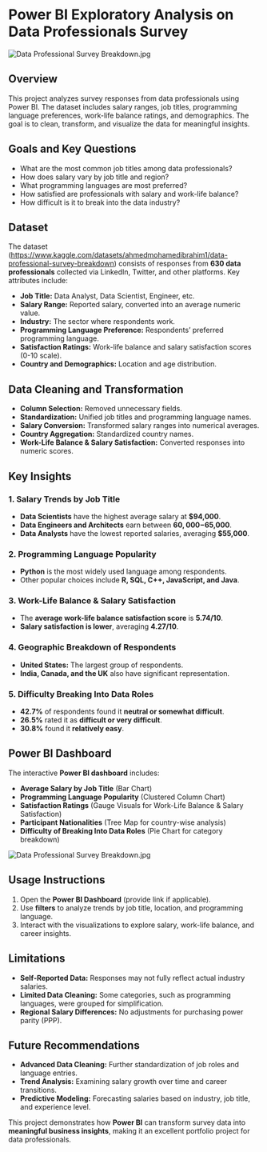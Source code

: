 # Power BI Exploratory Analysis on Data Professionals Survey

![Data Professional Survey Breakdown.jpg](Data_Professional_Survey_Breakdown.jpg)

## Overview

This project analyzes survey responses from data professionals using Power BI. The dataset includes salary ranges, job titles, programming language preferences, work-life balance ratings, and demographics. The goal is to clean, transform, and visualize the data for meaningful insights.

## Goals and Key Questions

- What are the most common job titles among data professionals?
- How does salary vary by job title and region?
- What programming languages are most preferred?
- How satisfied are professionals with salary and work-life balance?
- How difficult is it to break into the data industry?

## Dataset

The dataset (https://www.kaggle.com/datasets/ahmedmohamedibrahim1/data-professional-survey-breakdown) consists of responses from **630 data professionals** collected via LinkedIn, Twitter, and other platforms. Key attributes include:

- **Job Title:** Data Analyst, Data Scientist, Engineer, etc.
- **Salary Range:** Reported salary, converted into an average numeric value.
- **Industry:** The sector where respondents work.
- **Programming Language Preference:** Respondents’ preferred programming language.
- **Satisfaction Ratings:** Work-life balance and salary satisfaction scores (0-10 scale).
- **Country and Demographics:** Location and age distribution.

## Data Cleaning and Transformation

- **Column Selection:** Removed unnecessary fields.
- **Standardization:** Unified job titles and programming language names.
- **Salary Conversion:** Transformed salary ranges into numerical averages.
- **Country Aggregation:** Standardized country names.
- **Work-Life Balance & Salary Satisfaction:** Converted responses into numeric scores.

## Key Insights

### 1. **Salary Trends by Job Title**

- **Data Scientists** have the highest average salary at **$94,000**.
- **Data Engineers and Architects** earn between **$60,000-$65,000**.
- **Data Analysts** have the lowest reported salaries, averaging **$55,000**.

### 2. **Programming Language Popularity**

- **Python** is the most widely used language among respondents.
- Other popular choices include **R, SQL, C++, JavaScript, and Java**.

### 3. **Work-Life Balance & Salary Satisfaction**

- The **average work-life balance satisfaction score** is **5.74/10**.
- **Salary satisfaction is lower**, averaging **4.27/10**.

### 4. **Geographic Breakdown of Respondents**

- **United States:** The largest group of respondents.
- **India, Canada, and the UK** also have significant representation.

### 5. **Difficulty Breaking Into Data Roles**

- **42.7%** of respondents found it **neutral or somewhat difficult**.
- **26.5%** rated it as **difficult or very difficult**.
- **30.8%** found it **relatively easy**.

## Power BI Dashboard

The interactive **Power BI dashboard** includes:

- **Average Salary by Job Title** (Bar Chart)
- **Programming Language Popularity** (Clustered Column Chart)
- **Satisfaction Ratings** (Gauge Visuals for Work-Life Balance & Salary Satisfaction)
- **Participant Nationalities** (Tree Map for country-wise analysis)
- **Difficulty of Breaking Into Data Roles** (Pie Chart for category breakdown)

![Data Professional Survey Breakdown.jpg](Data_Professional_Survey_Breakdown.jpg)

## Usage Instructions

1. Open the **Power BI Dashboard** (provide link if applicable).
2. Use **filters** to analyze trends by job title, location, and programming language.
3. Interact with the visualizations to explore salary, work-life balance, and career insights.

## Limitations

- **Self-Reported Data:** Responses may not fully reflect actual industry salaries.
- **Limited Data Cleaning:** Some categories, such as programming languages, were grouped for simplification.
- **Regional Salary Differences:** No adjustments for purchasing power parity (PPP).

## Future Recommendations

- **Advanced Data Cleaning:** Further standardization of job roles and language entries.
- **Trend Analysis:** Examining salary growth over time and career transitions.
- **Predictive Modeling:** Forecasting salaries based on industry, job title, and experience level.

This project demonstrates how **Power BI** can transform survey data into **meaningful business insights**, making it an excellent portfolio project for data professionals.